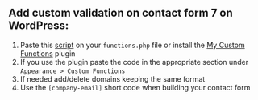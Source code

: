## Add custom validation on contact form 7 on WordPress:

1. Paste this [script](https://github.com/Cosbgn/b2b-Contact-From-7/blob/master/script.php) on your `functions.php` file or install the [My Custom Functions](https://wordpress.org/plugins/my-custom-functions/) plugin
2. If you use the plugin paste the code in the appropriate section under `Appearance > Custom Functions`
3. If needed add/delete domains keeping the same format
4. Use the `[company-email]` short code when building your contact form
